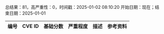 总结果：81，高严重性：0，时间戳：2025-01-02 08:10:20
开始日期：现在；结束日期：2025-01-01

| 编号 | CVE ID | 基础分数 | 严重程度 | 描述 | 参考资料 |
|-----|--------|------------|----------|-------------|------------|
